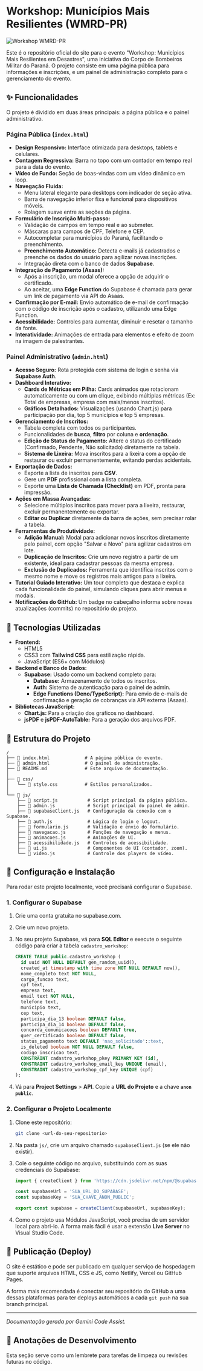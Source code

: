 # Workshop: Municípios Mais Resilientes (WMRD-PR)

![Workshop WMRD-PR](https://media1.giphy.com/media/v1.Y2lkPTc5MGI3NjExaXhkOXJjaHg1YjE4aXI4M3hyc3g0MTE4NG04cHY1bmxjdWZ5N2lqdiZlcD12MV9pbnRlcm5hbF9naWZfYnlfaWQmY3Q9Zw/ToQqmXCkJZG0MUlYJe/giphy.gif)

Este é o repositório oficial do site para o evento "Workshop: Municípios Mais Resilientes em Desastres", uma iniciativa do Corpo de Bombeiros Militar do Paraná. O projeto consiste em uma página pública para informações e inscrições, e um painel de administração completo para o gerenciamento do evento.

## ✨ Funcionalidades

O projeto é dividido em duas áreas principais: a página pública e o painel administrativo.

### Página Pública (`index.html`)

- **Design Responsivo:** Interface otimizada para desktops, tablets e celulares.
- **Contagem Regressiva:** Barra no topo com um contador em tempo real para a data do evento.
- **Vídeo de Fundo:** Seção de boas-vindas com um vídeo dinâmico em loop.
- **Navegação Fluida:**
  - Menu lateral elegante para desktops com indicador de seção ativa.
  - Barra de navegação inferior fixa e funcional para dispositivos móveis.
  - Rolagem suave entre as seções da página.
- **Formulário de Inscrição Multi-passo:**
  - Validação de campos em tempo real e ao submeter.
  - Máscaras para campos de CPF, Telefone e CEP.
  - Autocompletar para municípios do Paraná, facilitando o preenchimento.
  - **Preenchimento Automático:** Detecta e-mails já cadastrados e preenche os dados do usuário para agilizar novas inscrições.
  - Integração direta com o banco de dados **Supabase**.
- **Integração de Pagamento (Asaas):**
  - Após a inscrição, um modal oferece a opção de adquirir o certificado.
  - Ao aceitar, uma **Edge Function** do Supabase é chamada para gerar um link de pagamento via API do Asaas.
- **Confirmação por E-mail:** Envio automático de e-mail de confirmação com o código de inscrição após o cadastro, utilizando uma Edge Function.
- **Acessibilidade:** Controles para aumentar, diminuir e resetar o tamanho da fonte.
- **Interatividade:** Animações de entrada para elementos e efeito de zoom na imagem de palestrantes.

### Painel Administrativo (`admin.html`)

- **Acesso Seguro:** Rota protegida com sistema de login e senha via **Supabase Auth**.
- **Dashboard Interativo:**
  - **Cards de Métricas em Pilha:** Cards animados que rotacionam automaticamente ou com um clique, exibindo múltiplas métricas (Ex: Total de empresas, empresa com mais/menos inscritos).
  - **Gráficos Detalhados:** Visualizações (usando Chart.js) para participação por dia, top 5 municípios e top 5 empresas.
- **Gerenciamento de Inscritos:**
  - Tabela completa com todos os participantes.
  - Funcionalidades de **busca**, **filtro** por coluna e **ordenação**.
  - **Edição de Status de Pagamento:** Altere o status do certificado (Confirmado, Pendente, Não solicitado) diretamente na tabela.
  - **Sistema de Lixeira:** Mova inscritos para a lixeira com a opção de restaurar ou excluir permanentemente, evitando perdas acidentais.
- **Exportação de Dados:**
  - Exporte a lista de inscritos para **CSV**.
  - Gere um **PDF** profissional com a lista completa.
  - Exporte uma **Lista de Chamada (Checklist)** em PDF, pronta para impressão.
- **Ações em Massa Avançadas:**
  - Selecione múltiplos inscritos para mover para a lixeira, restaurar, excluir permanentemente ou exportar.
  - **Editar ou Duplicar** diretamente da barra de ações, sem precisar rolar a tabela.
- **Ferramentas de Produtividade:**
  - **Adição Manual:** Modal para adicionar novos inscritos diretamente pelo painel, com opção "Salvar e Novo" para agilizar cadastros em lote.
  - **Duplicação de Inscritos:** Crie um novo registro a partir de um existente, ideal para cadastrar pessoas da mesma empresa.
  - **Exclusão de Duplicados:** Ferramenta que identifica inscritos com o mesmo nome e move os registros mais antigos para a lixeira.
- **Tutorial Guiado Interativo:** Um tour completo que destaca e explica cada funcionalidade do painel, simulando cliques para abrir menus e modais.
- **Notificações do GitHub:** Um badge no cabeçalho informa sobre novas atualizações (commits) no repositório do projeto.

## 🚀 Tecnologias Utilizadas

- **Frontend:**
  - HTML5
  - CSS3 com **Tailwind CSS** para estilização rápida.
  - JavaScript (ES6+ com Módulos)
- **Backend e Banco de Dados:**
  - **Supabase:** Usado como um backend completo para:
    - **Database:** Armazenamento de todos os inscritos.
    - **Auth:** Sistema de autenticação para o painel de admin.
    - **Edge Functions (Deno/TypeScript):** Para envio de e-mails de confirmação e geração de cobranças via API externa (Asaas).
- **Bibliotecas JavaScript:**
  - **Chart.js:** Para a criação dos gráficos no dashboard.
  - **jsPDF** e **jsPDF-AutoTable:** Para a geração dos arquivos PDF.

## 📂 Estrutura do Projeto

```
/
├── 📄 index.html             # A página pública do evento.
├── 📄 admin.html             # O painel de administração.
├── 📄 README.md              # Este arquivo de documentação.
│
├── 📁 css/
│   └── 📄 style.css          # Estilos personalizados.
│
└── 📁 js/
    ├── 📄 script.js           # Script principal da página pública.
    ├── 📄 admin.js            # Script principal do painel de admin.
    ├── 📄 supabaseClient.js   # Configuração da conexão com o Supabase.
    ├── 📄 auth.js             # Lógica de login e logout.
    ├── 📄 formulario.js       # Validação e envio do formulário.
    ├── 📄 navegacao.js        # Funções de navegação e menus.
    ├── 📄 animacoes.js        # Animações de UI.
    ├── 📄 acessibilidade.js   # Controles de acessibilidade.
    ├── 📄 ui.js               # Componentes de UI (contador, zoom).
    └── 📄 video.js            # Controle dos players de vídeo.
```

## 🔧 Configuração e Instalação

Para rodar este projeto localmente, você precisará configurar o Supabase.

### 1. Configurar o Supabase

1.  Crie uma conta gratuita no supabase.com.
2.  Crie um novo projeto.
3.  No seu projeto Supabase, vá para **SQL Editor** e execute o seguinte código para criar a tabela `cadastro_workshop`:

    ```sql
    CREATE TABLE public.cadastro_workshop (
      id uuid NOT NULL DEFAULT gen_random_uuid(),
      created_at timestamp with time zone NOT NULL DEFAULT now(),
      nome_completo text NOT NULL,
      cargo_funcao text,
      cpf text,
      empresa text,
      email text NOT NULL,
      telefone text,
      municipio text,
      cep text,
      participa_dia_13 boolean DEFAULT false,
      participa_dia_14 boolean DEFAULT false,
      concorda_comunicacoes boolean DEFAULT true,
      quer_certificado boolean DEFAULT false,
      status_pagamento text DEFAULT 'nao_solicitado'::text,
      is_deleted boolean NOT NULL DEFAULT false,
      codigo_inscricao text,
      CONSTRAINT cadastro_workshop_pkey PRIMARY KEY (id),      
      CONSTRAINT cadastro_workshop_email_key UNIQUE (email),
      CONSTRAINT cadastro_workshop_cpf_key UNIQUE (cpf)
    );
    ```

4.  Vá para **Project Settings** > **API**. Copie a **URL do Projeto** e a chave **`anon` `public`**.

### 2. Configurar o Projeto Localmente

1.  Clone este repositório:
    ```bash
    git clone <url-do-seu-repositorio>
    ```
2.  Na pasta `js/`, crie um arquivo chamado `supabaseClient.js` (se ele não existir).
3.  Cole o seguinte código no arquivo, substituindo com as suas credenciais do Supabase:

    ```javascript
    import { createClient } from 'https://cdn.jsdelivr.net/npm/@supabase/supabase-js@2';

    const supabaseUrl = 'SUA_URL_DO_SUPABASE';
    const supabaseKey = 'SUA_CHAVE_ANON_PUBLIC';

    export const supabase = createClient(supabaseUrl, supabaseKey);
    ```

4.  Como o projeto usa Módulos JavaScript, você precisa de um servidor local para abri-lo. A forma mais fácil é usar a extensão **Live Server** no Visual Studio Code.

## 🚀 Publicação (Deploy)

O site é estático e pode ser publicado em qualquer serviço de hospedagem que suporte arquivos HTML, CSS e JS, como Netlify, Vercel ou GitHub Pages.

A forma mais recomendada é conectar seu repositório do GitHub a uma dessas plataformas para ter deploys automáticos a cada `git push` na sua branch principal.

---
*Documentação gerada por Gemini Code Assist.*

## 📝 Anotações de Desenvolvimento

Esta seção serve como um lembrete para tarefas de limpeza ou revisões futuras no código.